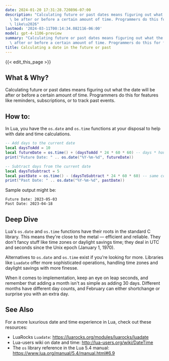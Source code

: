 ```yaml
---
date: 2024-01-20 17:31:28.720896-07:00
description: "Calculating future or past dates means figuring out what the date will\
  \ be after or before a certain amount of time. Programmers do this for features\
  \ like\u2026"
lastmod: '2024-03-11T00:14:34.082116-06:00'
model: gpt-4-1106-preview
summary: "Calculating future or past dates means figuring out what the date will be\
  \ after or before a certain amount of time. Programmers do this for features like\u2026"
title: Calculating a date in the future or past
---
```


{{< edit_this_page >}}

## What & Why?
Calculating future or past dates means figuring out what the date will be after or before a certain amount of time. Programmers do this for features like reminders, subscriptions, or to track past events.

## How to:

In Lua, you have the `os.date` and `os.time` functions at your disposal to help with date and time calculations.

```Lua
-- Add days to the current date
local daysToAdd = 10
local futureDate = os.time() + (daysToAdd * 24 * 60 * 60) -- days * hours * minutes * seconds
print("Future Date: " .. os.date("%Y-%m-%d", futureDate))

-- Subtract days from the current date
local daysToSubtract = 5
local pastDate = os.time() - (daysToSubtract * 24 * 60 * 60) -- same conversion as above
print("Past Date: " .. os.date("%Y-%m-%d", pastDate))
```

Sample output might be:
```
Future Date: 2023-05-03
Past Date: 2023-04-18
```

## Deep Dive

Lua's `os.date` and `os.time` functions have their roots in the standard C library. This means they're close to the metal — efficient and reliable. They don't fancy stuff like time zones or daylight savings time; they deal in UTC and seconds since the Unix epoch (January 1, 1970).

Alternatives to `os.date` and `os.time` exist if you're looking for more. Libraries like `Luadate` offer more sophisticated operations, handling time zones and daylight savings with more finesse.

When it comes to implementation, keep an eye on leap seconds, and remember that adding a month isn't as simple as adding 30 days. Different months have different day counts, and February can either shortchange or surprise you with an extra day.

## See Also

For a more luxurious date and time experience in Lua, check out these resources:

- LuaRocks `Luadate`: https://luarocks.org/modules/luarocks/luadate
- Lua-users wiki on date and time: http://lua-users.org/wiki/DateTime
- The `os` library reference in the Lua 5.4 manual: https://www.lua.org/manual/5.4/manual.html#6.9
